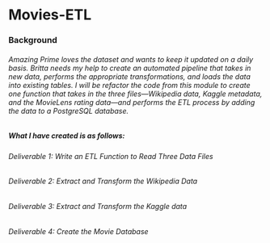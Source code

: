 # Movies-ETL

### Background
###### Amazing Prime loves the dataset and wants to keep it updated on a daily basis. Britta needs my help to create an automated pipeline that takes in new data, performs the appropriate transformations, and loads the data into existing tables. I will be refactor the code from this module to create one function that takes in the three files—Wikipedia data, Kaggle metadata, and the MovieLens rating data—and performs the ETL process by adding the data to a PostgreSQL database.

##### What I have created is as follows:

###### Deliverable 1: Write an ETL Function to Read Three Data Files
###### Deliverable 2: Extract and Transform the Wikipedia Data
###### Deliverable 3: Extract and Transform the Kaggle data
###### Deliverable 4: Create the Movie Database

